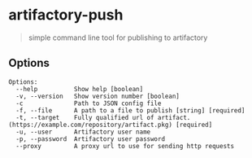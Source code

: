 # artifactory-push

> simple command line tool for publishing to artifactory

## Options
```
Options:
  --help          Show help [boolean]
  -v, --version   Show version number [boolean]
  -c              Path to JSON config file
  -f, --file      A path to a file to publish [string] [required]
  -t, --target    Fully qualified url of artifact. (https://example.com/repository/artifact.pkg) [required]
  -u, --user      Artifactory user name
  -p, --password  Artifactory user password
  --proxy         A proxy url to use for sending http requests
```